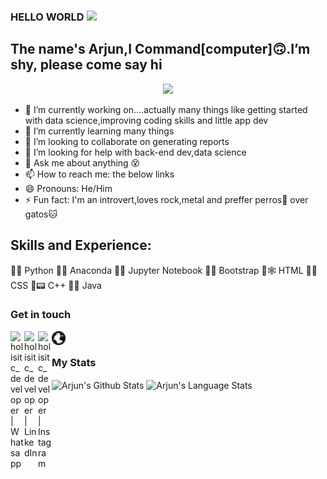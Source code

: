 ### HELLO WORLD <img src="https://media.giphy.com/media/hvRJCLFzcasrR4ia7z/giphy.gif" width="20px">
## The name's Arjun,I Command[computer]🙃.I’m shy, please come say hi

<p align="center">
  <img src="https://mir-s3-cdn-cf.behance.net/project_modules/disp/fb895727075137.5635f8ee187e2.gif" width=300>
</p>  

- 🔭 I’m currently working on....actually many things like getting started with data science,improving coding skills and little app dev
- 🌱 I’m currently learning many things
- 👯 I’m looking to collaborate on generating reports
- 🤔 I’m looking for help with back-end dev,data science
- 💬 Ask me about anything 😵
- 📫 How to reach me: the below links
- 😄 Pronouns: He/Him
- ⚡ Fun fact: I'm an introvert,loves rock,metal and preffer perros🐶 over gatos🐱

## Skills and Experience:
📌🐍 Python
📌🐍 Anaconda
📌📓 Jupyter Notebook
📌🥾 Bootstrap
📌🕸️ HTML
📌🎨 CSS
📌📟 C++
📌📜 Java
<br />
### Get in touch

[<img align="left" alt="holisitc_developer | Whatsapp" width="22px" src="https://cdn.jsdelivr.net/npm/simple-icons@v3/icons/whatsapp.svg" />][whatsapp]
[<img align="left" alt="holisitc_developer | LinkedIn" width="22px" src="https://cdn.jsdelivr.net/npm/simple-icons@v3/icons/linkedin.svg" />][linkedin]
[<img align="left" alt="holisitc_developer | Instagram" width="22px" src="https://cdn.jsdelivr.net/npm/simple-icons@v3/icons/instagram.svg" />][instagram]
[<img align="left" alt="holisitc_developer" width="22px" src="https://raw.githubusercontent.com/iconic/open-iconic/master/svg/globe.svg" />][blog]

<br />

### My Stats

<img align="center" alt="Arjun's Github Stats" src="https://github-readme-stats.vercel.app/api?username=Arjun-K-S&show_icons=true&theme=radical " />


<img align="center" alt="Arjun's Language Stats" src="https://github-readme-stats.vercel.app/api/top-langs/?username=Arjun-K-S&langs_count=8&layout=compact&hide=html%22&hide_border=true&theme=vision-friendly-dark&bg_color=0D1117" />

<br />
<br />


[whatsapp]: https://wa.me/916235552230/
[blog]: https://arjunksivadas.wordpress.com/
[instagram]: https://www.instagram.com/_lost_in_yesterday_/
[linkedin]: https://www.linkedin.com/in/arjun-k-s-02a7b2182
